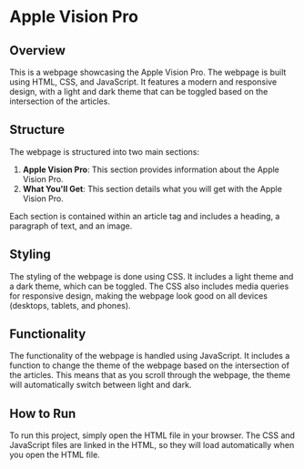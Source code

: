 # Apple Vision Pro

## Overview

This is a webpage showcasing the Apple Vision Pro. The webpage is built using HTML, CSS, and JavaScript. It features a modern and responsive design, with a light and dark theme that can be toggled based on the intersection of the articles.

## Structure

The webpage is structured into two main sections:

1. **Apple Vision Pro**: This section provides information about the Apple Vision Pro.
2. **What You'll Get**: This section details what you will get with the Apple Vision Pro.

Each section is contained within an article tag and includes a heading, a paragraph of text, and an image.

## Styling

The styling of the webpage is done using CSS. It includes a light theme and a dark theme, which can be toggled. The CSS also includes media queries for responsive design, making the webpage look good on all devices (desktops, tablets, and phones).

## Functionality

The functionality of the webpage is handled using JavaScript. It includes a function to change the theme of the webpage based on the intersection of the articles. This means that as you scroll through the webpage, the theme will automatically switch between light and dark.

## How to Run

To run this project, simply open the HTML file in your browser. The CSS and JavaScript files are linked in the HTML, so they will load automatically when you open the HTML file.
